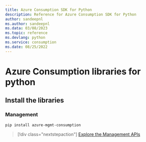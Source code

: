 ```yaml
---
title: Azure Consumption SDK for Python
description: Reference for Azure Consumption SDK for Python
author: sandeepnl
ms.author: sandeepnl
ms.data: 03/08/2023
ms.topic: reference
ms.devlang: python
ms.service: consumption
ms.date: 08/25/2022
---
```

# Azure Consumption libraries for python

## Install the libraries


### Management

```bash
pip install azure-mgmt-consumption
```
> [!div class="nextstepaction"]
> [Explore the Management APIs](/python/api/overview/azure/mgmt-consumption-readme)